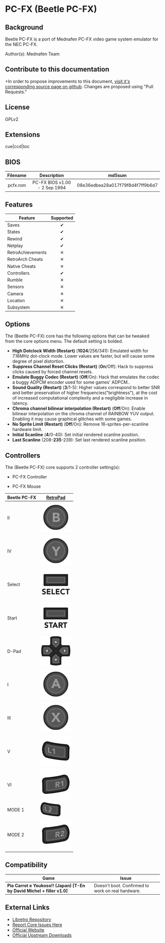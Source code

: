 # PC-FX (Beetle PC-FX)

## Background

Beetle PC-FX is a port of Mednafen PC-FX video game system emulator for the NEC PC-FX.

Author(s): Mednafen Team

## Contribute to this documentation

+In order to propose improvements to this document, [visit it's corresponding source page on github](https://github.com/libretro/docs/tree/master/docs/library/beetle_pcfx.md). Changes are proposed using "Pull Requests."


## License

GPLv2

## Extensions

cue|ccd|toc

## BIOS

|   Filename    |    Description              |              md5sum              |
|:-------------:|:---------------------------:|:--------------------------------:|
|   pcfx.rom    |PC-FX BIOS v1.00 - 2 Sep 1994| 08e36edbea28a017f79f8d4f7ff9b6d7 |


## Features

| Feature           | Supported |
|-------------------|:---------:|
| Saves             | ✔         |
| States            | ✔         |
| Rewind            | ✔         |
| Netplay           | ✔         |
| RetroAchievements | ✕         |
| RetroArch Cheats  | ✕         |
| Native Cheats     | ✕         |
| Controllers       | ✔         |
| Rumble            | ✕         |
| Sensors           | ✕         |
| Camera            | ✕         |
| Location          | ✕         |
| Subsystem         | ✕         |

## Options

The (Beetle PC-FX) core has the following options that can be tweaked from the core options menu. The default setting is bolded.

- **High Dotclock Width (Restart)** (**1024**/256/341): Emulated width for 7.16MHz dot-clock mode. Lower values are faster, but will cause some degree of pixel distortion.
- **Suppress Channel Reset Clicks (Restart)** (**On**/Off): Hack to suppress clicks caused by forced channel resets.
- **Emulate Buggy Codec (Restart)** (**Off**/On): 	Hack that emulates the codec a buggy ADPCM encoder used for some games' ADPCM..
- **Sound Quality (Restart)** (**3**/1-5): Higher values correspond to better SNR and better preservation of higher frequencies("brightness"), at the cost of increased computational complexity and a negligible increase in latency.
- **Chroma channel bilinear interpolation (Restart)** (**Off**/On): Enable bilinear interpolation on the chroma channel of RAINBOW YUV output. Enabling it may cause graphical glitches with some games.
- **No Sprite Limit (Restart)** (**Off**/On): Remove 16-sprites-per-scanline hardware limit. 
- **Initial Scanline** (**4**/0-40): Set initial rendered scanline position.
- **Last Scanline** (208-**235**-239): Set last rendered scanline position.

## Controllers

The (Beetle PC-FX) core supports 2 controller setting(s):

* PC-FX Controller

* PC-FX Mouse

| Beetle PC-FX | [RetroPad](RetroPad)                                        |
|-----------|----------------------------------------------------------------|
|    II     | ![RetroPad_B](images/RetroPad/Retro_B_Round.png)               |
|    IV     | ![RetroPad_Y](images/RetroPad/Retro_Y_Round.png)               |
|  Select   | ![RetroPad_Select](images/RetroPad/Retro_Select.png)           |
|   Start   | ![RetroPad_Start](images/RetroPad/Retro_Start.png)             |
|  D-Pad    | ![RetroPad_Dpad](images/RetroPad/Retro_Dpad.png)               |
|    I      | ![RetroPad_A](images/RetroPad/Retro_A_Round.png)               |
|   III     | ![RetroPad_X](images/RetroPad/Retro_X_Round.png)               |
|    V      | ![RetroPad_L1](images/RetroPad/Retro_L1.png)                   |
|    VI     | ![RetroPad_R1](images/RetroPad/Retro_R1.png)                   |
|  MODE 1   | ![RetroPad_L2](images/RetroPad/Retro_L2_Temp.png)              |
|  MODE 2   | ![RetroPad_R2](images/RetroPad/Retro_R2.png)                   |

## Compatibility

| Game                                                                    | Issue                                           |
|-------------------------------------------------------------------------|-------------------------------------------------|
| **Pia Carrot e Youkoso!! (Japan) [T-En by David Michel + filler v1.0]** |Doesn't boot. Confirmed to work on real hardware.|


## External Links

* [Libretro Repository](https://github.com/libretro/beetle-pcfx-libretro)
* [Report Core Issues Here](https://github.com/libretro/libretro-meta)
* [Official Website](https://mednafen.github.io/)
* [Official Upstream Downloads](https://mednafen.github.io/releases/)
